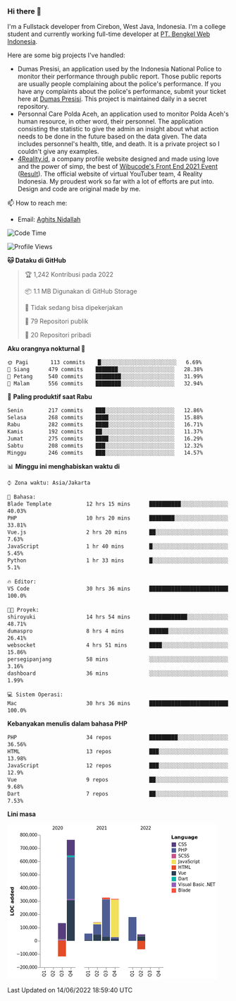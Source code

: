 ### Hi there 👋
I'm a Fullstack developer from Cirebon, West Java, Indonesia. I'm a college student and currently working full-time developer at [PT. Bengkel Web Indonesia](https://github.com/PT-Bengkel-Web-Indonesia).

Here are some big projects I've handled:
- Dumas Presisi, an application used by the Indonesia National Police to monitor their performance through public report. Those public reports are usually people complaining about the police's performance. If you have any complaints about the police's performance, submit your ticket here at [Dumas Presisi](https://dumaspresisi.polri.go.id/dumaspro). This project is maintained daily in a secret repository.
- Personnal Care Polda Aceh, an application used to monitor Polda Aceh's human resource, in other word, their personnel. The application consisting the statistic to give the admin an insight about what action needs to be done in the future based on the data given. The data includes personnel's health, title, and death. It is a private project so I couldn't give any examples.
- [4Reality.id](https://4reality.id), a company profile website designed and made using love and the power of simp, the best of [Wibucode's Front End 2021 Event](https://github.com/wibucode02/submision-event-frontend-2021) ([Result](https://github.com/wibucode02/top-5-pemenang-event-front-end-wibucode-2021)). The official website of virtual YouTuber team, 4 Reality Indonesia. My proudest work so far with a lot of efforts are put into. Design and code are original made by me.

📫 How to reach me:
- Email: [Aghits Nidallah](mailto:yourlovelydev@gmail.com)

<!--START_SECTION:waka-->
![Code Time](http://img.shields.io/badge/Code%20Time-0%20secs-blue)

![Profile Views](http://img.shields.io/badge/Profil%20dilihat-0-blue)

**🐱 Dataku di GitHub** 

> 🏆 1,242 Kontribusi pada 2022
 > 
> 📦 1.1 MB Digunakan di GitHub Storage 
 > 
> 🚫 Tidak sedang bisa dipekerjakan
 > 
> 📜 79 Repositori publik 
 > 
> 🔑 20 Repositori pribadi  
 > 
**Aku orangnya nokturnal 🦉** 

```text
🌞 Pagi       113 commits    █░░░░░░░░░░░░░░░░░░░░░░░░   6.69% 
🌆 Siang      479 commits    ███████░░░░░░░░░░░░░░░░░░   28.38% 
🌃 Petang     540 commits    ████████░░░░░░░░░░░░░░░░░   31.99% 
🌙 Malam      556 commits    ████████░░░░░░░░░░░░░░░░░   32.94%

```
📅 **Paling produktif saat Rabu** 

```text
Senin        217 commits    ███░░░░░░░░░░░░░░░░░░░░░░   12.86% 
Selasa       268 commits    ████░░░░░░░░░░░░░░░░░░░░░   15.88% 
Rabu         282 commits    ████░░░░░░░░░░░░░░░░░░░░░   16.71% 
Kamis        192 commits    ██░░░░░░░░░░░░░░░░░░░░░░░   11.37% 
Jumat        275 commits    ████░░░░░░░░░░░░░░░░░░░░░   16.29% 
Sabtu        208 commits    ███░░░░░░░░░░░░░░░░░░░░░░   12.32% 
Minggu       246 commits    ███░░░░░░░░░░░░░░░░░░░░░░   14.57%

```


📊 **Minggu ini menghabiskan waktu di** 

```text
⌚︎ Zona waktu: Asia/Jakarta

💬 Bahasa: 
Blade Template           12 hrs 15 mins      ██████████░░░░░░░░░░░░░░░   40.03% 
PHP                      10 hrs 20 mins      ████████░░░░░░░░░░░░░░░░░   33.81% 
Vue.js                   2 hrs 20 mins       ██░░░░░░░░░░░░░░░░░░░░░░░   7.63% 
JavaScript               1 hr 40 mins        █░░░░░░░░░░░░░░░░░░░░░░░░   5.45% 
Python                   1 hr 33 mins        █░░░░░░░░░░░░░░░░░░░░░░░░   5.1%

🔥 Editor: 
VS Code                  30 hrs 36 mins      █████████████████████████   100.0%

🐱‍💻 Proyek: 
shiroyuki                14 hrs 54 mins      ████████████░░░░░░░░░░░░░   48.71% 
dumaspro                 8 hrs 4 mins        ██████░░░░░░░░░░░░░░░░░░░   26.41% 
websocket                4 hrs 51 mins       ████░░░░░░░░░░░░░░░░░░░░░   15.86% 
persegipanjang           58 mins             ░░░░░░░░░░░░░░░░░░░░░░░░░   3.16% 
dashboard                36 mins             ░░░░░░░░░░░░░░░░░░░░░░░░░   1.99%

💻 Sistem Operasi: 
Mac                      30 hrs 36 mins      █████████████████████████   100.0%

```

**Kebanyakan menulis dalam bahasa PHP** 

```text
PHP                      34 repos            █████████░░░░░░░░░░░░░░░░   36.56% 
HTML                     13 repos            ███░░░░░░░░░░░░░░░░░░░░░░   13.98% 
JavaScript               12 repos            ███░░░░░░░░░░░░░░░░░░░░░░   12.9% 
Vue                      9 repos             ██░░░░░░░░░░░░░░░░░░░░░░░   9.68% 
Dart                     7 repos             ██░░░░░░░░░░░░░░░░░░░░░░░   7.53%

```


**Lini masa**

![Chart not found](https://raw.githubusercontent.com/NikarashiHatsu/NikarashiHatsu/master/charts/bar_graph.png) 


 Last Updated on 14/06/2022 18:59:40 UTC
<!--END_SECTION:waka-->
